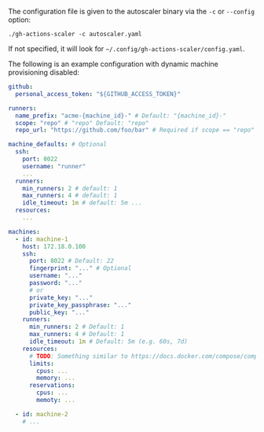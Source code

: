 
The configuration file is given to the autoscaler binary via the `-c` or `--config` option:

```
./gh-actions-scaler -c autoscaler.yaml
```

If not specified, it will look for `~/.config/gh-actions-scaler/config.yaml`.

The following is an example configuration with dynamic machine provisioning disabled:

```yaml
github:
  personal_access_token: "${GITHUB_ACCESS_TOKEN}"

runners:
  name_prefix: "acme-{machine_id}-" # Default: "{machine_id}-"
  scope: "repo" # "repo" Default: "repo"
  repo_url: "https://github.com/foo/bar" # Required if scope == "repo"

machine_defaults: # Optional
  ssh:
    port: 8022
    username: "runner"
    ...
  runners:
    min_runners: 2 # default: 1
    max_runners: 4 # default: 1
    idle_timeout: 1m # default: 5m ...
  resources:
    ...

machines:
  - id: machine-1
    host: 172.18.0.100
    ssh:
      port: 8022 # Default: 22
      fingerprint: "..." # Optional
      username: "..."
      password: "..."
      # or
      private_key: "..."
      private_key_passphrase: "..."
      public_key: "..."
    runners:
      min_runners: 2 # Default: 1
      max_runners: 4 # Default: 1
      idle_timeout: 1m # Default: 5m (e.g. 60s, 7d)
    resources:
      # TODO: Something similar to https://docs.docker.com/compose/compose-file/deploy/#resources
      limits:
        cpus: ...
        memory: ...
      reservations:
        cpus: ...
        memoty: ...

  - id: machine-2
    # ...
```





